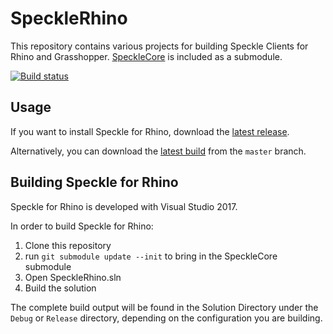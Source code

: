 # SpeckleRhino
This repository contains various projects for building Speckle Clients for Rhino and Grasshopper.
[SpeckleCore](https://github.com/speckleworks/SpeckleCore) is included as a submodule.

[![Build status](https://ci.appveyor.com/api/projects/status/mtfs3owdpy72yuh3/branch/master?svg=true)](https://ci.appveyor.com/project/SpeckleWorks/specklerhino/branch/master)

## Usage

If you want to install Speckle for Rhino, download the [latest release](https://ci.appveyor.com/api/projects/SpeckleWorks/SpeckleRhino/artifacts/specklerhino.rhi?branch=master&job=Configuration%3DRelease).

Alternatively, you can download the [latest build](https://ci.appveyor.com/api/projects/speckleworks/specklerhino/artifacts/release.zip?branch=master) from the `master` branch.

## Building Speckle for Rhino

Speckle for Rhino is developed with Visual Studio 2017.

In order to build Speckle for Rhino:

1. Clone this repository
2. run `git submodule update --init` to bring in the SpeckleCore submodule
3. Open SpeckleRhino.sln
4. Build the solution

The complete build output will be found in the Solution Directory under the `Debug` or `Release` directory, depending on the configuration you are building.
